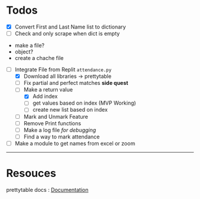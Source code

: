 # Todos

- [X] Convert First and Last Name list to dictionary
- [ ] Check and only scrape when dict is empty

- make a file?
- object?
- create a chache file

- [ ] Integrate File from Replit `attendance.py`
  - [X] Download all libraries -> prettytable
  - [ ] Fix partial and perfect matches **side quest**
  - [ ] Make a return value
    - [X] Add index
    - [ ] get values based on index (MVP Working)
    - [ ] create new list based on index
  - [ ] Mark and Unmark Feature
  - [ ] Remove Print functions
  - [ ] Make a log file _for debugging_
  - [ ] Find a way to mark attendance
- [ ] Make a module to get names from excel or zoom

---

# Resouces

prettytable docs : [Documentation](https://pypi.org/project/prettytable/)
